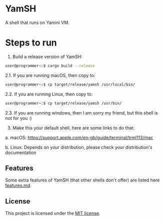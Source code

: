 # YamSH

A shell that runs on Yamini VM.

# Steps to run

1. Build a release version of YamSH:

```bash
user@programmer~:$ cargo build --release
```

2.1. If you are running macOS, then copy to:

```bash
user@programmer~:$ cp target/release/yamsh /usr/local/bin/
```

2.2. If you are running Linux, then copy to:

```bash
user@programmer~:$ cp target/release/yamsh /usr/bin/
```

2.3. If you are running windows, then I am sorry my friend, but this shell is not for you :)

3. Make this your default shell, here are some links to do that:

a. macOS: https://support.apple.com/en-gb/guide/terminal/trml113/mac

b. Linux: Depends on your distribution, please check your distribution's documentation

## Features

Some extra features of YamSH (that other shells don't offer) are listed here <a href="https://github.com/yamini-vm/yamsh/blob/master/features.md">features.md</a>.

## License

This project is licensed under the <a href="https://github.com/yamini-vm/yamsh/blob/master/LICENSE">MIT license</a>.